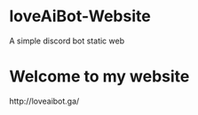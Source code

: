 # loveAiBot-Website
A simple discord bot static web 

<h1>Welcome to my website</h1>
http://loveaibot.ga/

